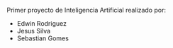 Primer proyecto de Inteligencia Artificial 
realizado por:
- Edwin Rodriguez
- Jesus Silva
- Sebastian Gomes